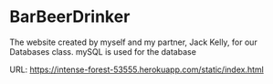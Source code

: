 # BarBeerDrinker
The website created by myself and my partner, Jack Kelly, for our Databases class. mySQL is used for the database

URL: https://intense-forest-53555.herokuapp.com/static/index.html
